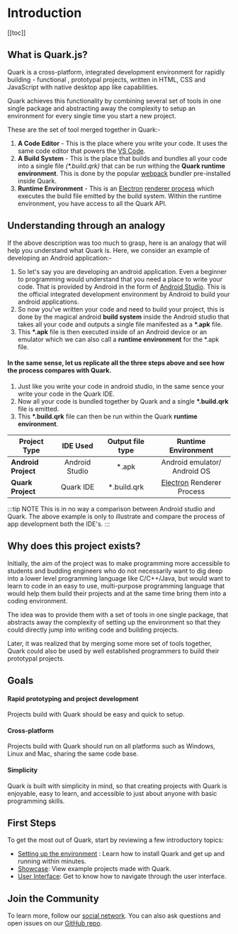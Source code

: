# Introduction

[[toc]]

## What is Quark.js?
Quark is a cross-platform, integrated development environment for rapidly building - functional , prototypal projects, written in HTML, CSS and JavaScript with native desktop app like capabilities. 

Quark achieves this functionality by combining several set of tools in one single package and abstracting away the complexity to setup an environment for every single time you start a new project.

These are the set of tool merged together in Quark:-

1. __A Code Editor__ - This is the place where you write your code. It uses the same code editor that powers the [VS Code](https://code.visualstudio.com/).
2. __A Build System__ - This is the place that builds and bundles all your code into a single file _(*.build.qrk)_ that can be run withing the __Quark runtime environment__. This is done by the popular [webpack](https://webpack.js.org/) bundler pre-installed inside Quark.
3. __Runtime Environment__ - This is an [Electron](https://electronjs.org) [renderer process](https://electronjs.org/docs/tutorial/application-architecture#main-and-renderer-processes) which executes the build file emitted by the build system. Within the runtime environment, you have access to all the Quark API.

## Understanding through an analogy
If the above description was too much to grasp, here is an analogy that will help you understand what Quark is. Here, we consider an example of developing an Android application:-

1. So let's say you are developing an android application. Even a beginner to programming would understand that you need a place to write your code. That is provided by Android in the form of [Android Studio](https://developer.android.com/studio). This is the official integrated development environment by Android to build your android applications.
2. So now you've written your code and need to build your project, this is done by the magical android __build system__ inside the Android studio that takes all your code and outputs a single file manifested as a __*.apk__ file.
3. This __*.apk__ file is then executed inside of an Android device or an emulator which we can also call a  __runtime environment__ for the *.apk file.

#### In the same sense, let us replicate all the three steps above and see how the process compares with Quark.

1. Just like you write your code in android studio, in the same sence your write your code in the Quark IDE.
2. Now all your code is bundled together by Quark and a single __*.build.qrk__ file is emitted.
3. This __*.build.qrk__ file can then be run within the Quark __runtime environment__. 


| Project Type        |    IDE Used    | Output file type |                 Runtime Environment                 |
| ------------------- | :------------: | :--------------: | :-------------------------------------------------: |
| __Android Project__ | Android Studio |      *.apk       |            Android emulator/ Android OS             |
| __Quark Project__   |   Quark IDE    |   *.build.qrk    | [Electron](https://electronjs.org) Renderer Process |

:::tip NOTE
This is in no way a comparison between Android studio and Quark. The above example is only to illustrate and compare the process of app development both the IDE's.
:::


## Why does this project exists?
Initially, the aim of the project was to make programming more accessible to students and budding engineers who do not necessarily want to dig deep into a lower level programming language like C/C++/Java, but would want to learn to code in an easy to use, multi-purpose programming language that would help them build their projects and at the same time bring them into a coding environment.

The idea was to provide them with a set of tools in one single package, that abstracts away the complexity of setting up the environment so that they could directly jump into writing code and building projects.

Later, it was realized that by merging some more set of tools together, Quark could also be used by well established programmers to build their prototypal projects.

<!-- Initially, the aim of the project was to provide students and budding engineers new to coding with a set of tools  -->



## Goals

#### Rapid prototyping and project development
Projects build with Quark should be easy and quick to setup.

#### Cross-platform
Projects build with Quark should run on all platforms such as Windows, Linux and Mac, sharing the same code base.

#### Simplicity
Quark is built with simplicity in mind, so that creating projects with Quark is enjoyable, easy to learn, and accessible to just about anyone with basic programming skills.


<!--  -->

<!-- ## Releases
Quark releases frequently. We release when there are significant bug fixes, new APIs or are updating versions of Electron or Node.js. -->

<!-- ## Versioning
Once Quark releases in beta phase, it will follow [semver](https://semver.org/). Before that no gurantees are made that the API will be changed in a backwards compatible way. -->

## First Steps
To get the most out of Quark, start by reviewing a few introductory topics:
* [Setting up the environment](/guide/setup.md) : Learn how to install Quark and get up and running within minutes.
* [Showcase](/guide/showcase.md): View example projects made with Quark.
* [User Interface](/guide/user-interface.md): Get to know how to navigate through the user interface.



## Join the Community
To learn more, follow our [social network](https://social.quarkjs.io). You can also ask questions and open issues on our [GitHub repo](https://github.com/Nishkalkashyap/Quark-docs).


<!-- Android Studio is the official integrated development environment for Google's Android operating system, built on JetBrains' IntelliJ IDEA software and designed specifically for Android development. It is available for download on Windows, macOS and Linux based operating systems. -->